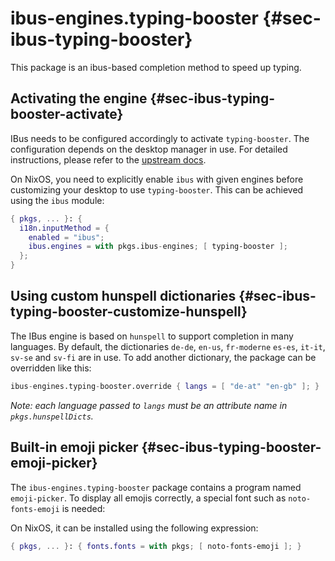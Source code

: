 # ibus-engines.typing-booster {#sec-ibus-typing-booster}

This package is an ibus-based completion method to speed up typing.

## Activating the engine {#sec-ibus-typing-booster-activate}

IBus needs to be configured accordingly to activate `typing-booster`. The configuration depends on the desktop manager in use. For detailed instructions, please refer to the [upstream docs](https://mike-fabian.github.io/ibus-typing-booster/documentation.html).

On NixOS, you need to explicitly enable `ibus` with given engines before customizing your desktop to use `typing-booster`. This can be achieved using the `ibus` module:

```nix
{ pkgs, ... }: {
  i18n.inputMethod = {
    enabled = "ibus";
    ibus.engines = with pkgs.ibus-engines; [ typing-booster ];
  };
}
```

## Using custom hunspell dictionaries {#sec-ibus-typing-booster-customize-hunspell}

The IBus engine is based on `hunspell` to support completion in many languages. By default, the dictionaries `de-de`, `en-us`, `fr-moderne` `es-es`, `it-it`, `sv-se` and `sv-fi` are in use. To add another dictionary, the package can be overridden like this:

```nix
ibus-engines.typing-booster.override { langs = [ "de-at" "en-gb" ]; }
```

_Note: each language passed to `langs` must be an attribute name in `pkgs.hunspellDicts`._

## Built-in emoji picker {#sec-ibus-typing-booster-emoji-picker}

The `ibus-engines.typing-booster` package contains a program named `emoji-picker`. To display all emojis correctly, a special font such as `noto-fonts-emoji` is needed:

On NixOS, it can be installed using the following expression:

```nix
{ pkgs, ... }: { fonts.fonts = with pkgs; [ noto-fonts-emoji ]; }
```
